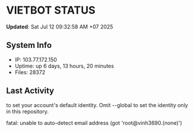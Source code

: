 # VIETBOT STATUS
**Updated**: Sat Jul 12 09:32:58 AM +07 2025

## System Info
- IP: 103.77.172.150
- Uptime: up 6 days, 13 hours, 20 minutes
- Files: 28372

## Last Activity

to set your account's default identity.
Omit --global to set the identity only in this repository.

fatal: unable to auto-detect email address (got 'root@vinh3690.(none)')
